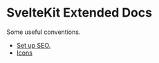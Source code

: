 # SvelteKit Extended Docs

Some useful conventions.

- [Set up SEO.](SEO/SEO.md)
- [Icons](https://github.com/sveltejs/kit/discussions/12648#discussion-7138541)
